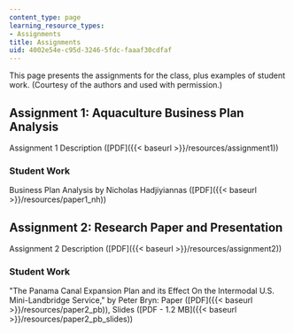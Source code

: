 ```yaml
---
content_type: page
learning_resource_types:
- Assignments
title: Assignments
uid: 4002e54e-c95d-3246-5fdc-faaaf30cdfaf
---
```


This page presents the assignments for the class, plus examples of student work. (Courtesy of the authors and used with permission.)

Assignment 1: Aquaculture Business Plan Analysis
------------------------------------------------

Assignment 1 Description ([PDF]({{< baseurl >}}/resources/assignment1))

### Student Work

Business Plan Analysis by Nicholas Hadjiyiannas ([PDF]({{< baseurl >}}/resources/paper1_nh))

Assignment 2: Research Paper and Presentation
---------------------------------------------

Assignment 2 Description ([PDF]({{< baseurl >}}/resources/assignment2))

### Student Work

"The Panama Canal Expansion Plan and its Effect On the Intermodal U.S. Mini-Landbridge Service," by Peter Bryn: Paper ([PDF]({{< baseurl >}}/resources/paper2_pb)), Slides ([PDF - 1.2 MB]({{< baseurl >}}/resources/paper2_pb_slides))